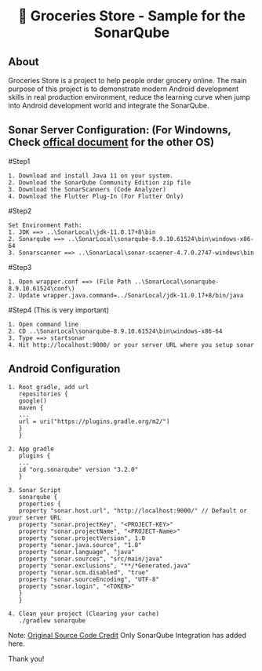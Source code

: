 <h1 align="center"> 🚀 Groceries Store - Sample for the SonarQube</h1>

## About
Groceries Store is a project to help people order grocery online. The main purpose of this project is to demonstrate modern Android development skills in real production environment, reduce the learning curve when jump into Android development world and integrate the SonarQube.

## Sonar Server Configuration: (For Windowns, Check [offical document](https://www.sonarqube.org/) for the other OS)

#Step1
```
1. Download and install Java 11 on your system.
2. Download the SonarQube Community Edition zip file
3. Download the SonarScanners (Code Analyzer)
4. Download the Flutter Plug-In (For Flutter Only)
```

#Step2
```
Set Environment Path:
1. JDK ==> ..\SonarLocal\jdk-11.0.17+8\bin
2. Sonarqube ==> ..\SonarLocal\sonarqube-8.9.10.61524\bin\windows-x86-64
3. Sonarscanner ==> ..\SonarLocal\sonar-scanner-4.7.0.2747-windows\bin
```

#Step3
```
1. Open wrapper.conf ==> (File Path ..\SonarLocal\sonarqube-8.9.10.61524\conf\)
2. Update wrapper.java.command=../SonarLocal/jdk-11.0.17+8/bin/java
```

#Step4 (This is very important)
```
1. Open command line
2. CD ..\SonarLocal\sonarqube-8.9.10.61524\bin\windows-x86-64
3. Type ==> startsonar
4. Hit http://localhost:9000/ or your server URL where you setup sonar
```

## Android Configuration

```
1. Root gradle, add url
   repositories {
   google()
   maven {
   ...
   url = uri("https://plugins.gradle.org/m2/")
   }
   }

2. App gradle
   plugins {
   ...
   id "org.sonarqube" version "3.2.0"
   }

3. Sonar Script
   sonarqube {
   properties {
   property "sonar.host.url", "http://localhost:9000/" // Default or your server URL
   property "sonar.projectKey", "<PROJECT-KEY>"
   property "sonar.projectName", "<PROJECT-Name>"
   property "sonar.projectVersion", 1.0
   property "sonar.java.source", "1.8"
   property "sonar.language", "java"
   property "sonar.sources", "src/main/java"
   property "sonar.exclusions", "**/*Generated.java"
   property "sonar.scm.disabled", "true"
   property "sonar.sourceEncoding", "UTF-8"
   property "sonar.login", "<TOKEN>"
   }
   }

4. Clean your project (Clearing your cache)
   ./gradlew sonarqube
```

Note: [Original Source Code Credit](https://github.com/hieuwu/android-groceries-store) Only SonarQube Integration has added here. 

Thank you!
